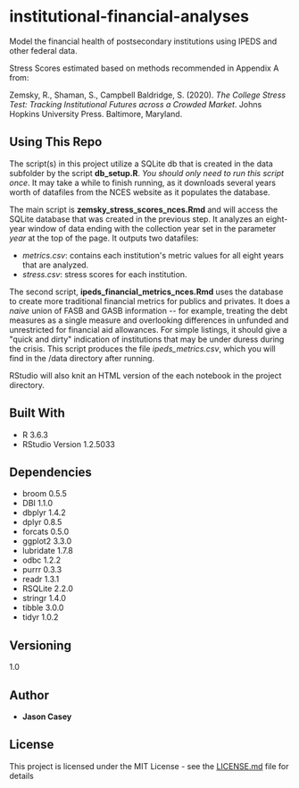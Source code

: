 # institutional-financial-analyses

Model the financial health of postsecondary institutions using IPEDS and other federal data.

Stress Scores estimated based on methods recommended in Appendix A from:

Zemsky, R., Shaman, S., Campbell Baldridge, S. (2020). _The College Stress Test: Tracking Institutional Futures across a Crowded Market_. Johns Hopkins University Press.  Baltimore, Maryland.

## Using This Repo

The script(s) in this project utilize a SQLite db that is created in the data subfolder by the script **db_setup.R**.  _You should only need to run this script once_.  It may take a while to finish running, as it downloads several years worth of datafiles from the NCES website as it populates the database.

The main script is **zemsky_stress_scores_nces.Rmd** and will access the SQLite database that was created in the previous step.  It analyzes an eight-year window of data ending with the collection year set in the parameter _year_ at the top of the page.  It outputs two datafiles:

* _metrics.csv_: contains each institution's metric values for all eight years that are analyzed.
* _stress.csv_: stress scores for each institution.

The second script, **ipeds_financial_metrics_nces.Rmd** uses the database to create more traditional financial metrics for publics and privates.  It does a _naive_ union of FASB and GASB information -- for example, treating the debt measures as a single measure and overlooking differences in unfunded and unrestricted for financial aid allowances.  For simple listings, it should give a "quick and dirty" indication of institutions that may be under duress during the crisis.  This script produces the file _ipeds_metrics.csv_, which you will find in the /data directory after running.

RStudio will also knit an HTML version of the each notebook in the project directory.

## Built With

* R 3.6.3
* RStudio Version 1.2.5033

## Dependencies

* broom     0.5.5
* DBI       1.1.0
* dbplyr    1.4.2
* dplyr     0.8.5
* forcats   0.5.0
* ggplot2   3.3.0
* lubridate 1.7.8
* odbc      1.2.2
* purrr     0.3.3
* readr     1.3.1
* RSQLite   2.2.0
* stringr   1.4.0
* tibble    3.0.0
* tidyr     1.0.2

## Versioning

1.0

## Author

* **Jason Casey**

## License

This project is licensed under the MIT License - see the [LICENSE.md](LICENSE.md) file for details

